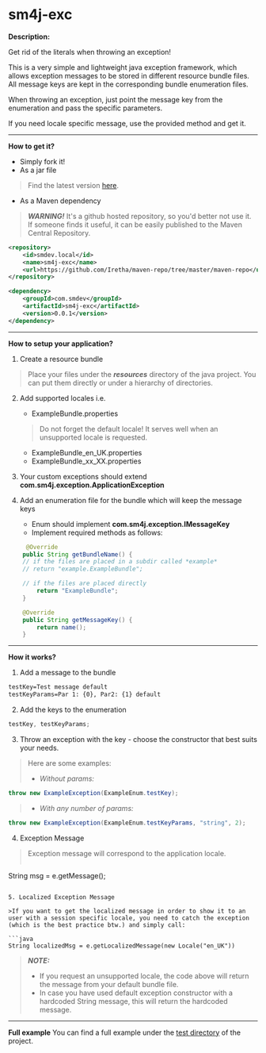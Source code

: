 # sm4j-exc

**Description:**

Get rid of the literals when throwing an exception!

This is a very simple and lightweight java exception framework, which allows exception messages to be stored in different resource bundle files. All message keys are kept in the corresponding bundle enumeration files.

When throwing an exception, just point the message key from the enumeration and pass the specific parameters.

If you need locale specific message, use the provided method and get it.

- - -

**How to get it?**

 - Simply fork it!
 - As a jar file

> Find the latest version [here](https://github.com/Iretha/sm4j-exc/tree/master/sm4j-exc/target).

 - As a Maven dependency

> ***WARNING!*** It's a github hosted repository, so you'd better not use it. If someone finds it useful, it can be easily published to the Maven Central Repository.

```xml
<repository>
	<id>smdev.local</id>
	<name>sm4j-exc</name>
	<url>https://github.com/Iretha/maven-repo/tree/master/maven-repo</url>
</repository>

<dependency>
	<groupId>com.smdev</groupId>
	<artifactId>sm4j-exc</artifactId>
	<version>0.0.1</version>
</dependency>
```

- - -

**How to setup your application?**

1. Create a resource bundle 
> Place your files under the ***resources*** directory of the java project. You can put  them directly or under a hierarchy of directories.

2. Add supported locales i.e.
	- ExampleBundle.properties  
	>Do not forget the default locale! It serves well when an unsupported locale is requested.
	
	- ExampleBundle_en_UK.properties
	- ExampleBundle_xx_XX.properties

3. Your custom exceptions should extend **com.sm4j.exception.ApplicationException**

4. Add an enumeration file for the bundle which will keep the message keys
	- Enum should implement **com.sm4j.exception.IMessageKey**
	- Implement required methods as follows:
```Java
	 @Override
	public String getBundleName() {
	// if the files are placed in a subdir called *example*
	// return "example.ExampleBundle";

	// if the files are placed directly
		return "ExampleBundle";
	}

	@Override
	public String getMessageKey() {
		return name();
	}
```

- - -

**How it works?**

1. Add a message to the bundle

```xml
testKey=Test message default
testKeyParams=Par 1: {0}, Par2: {1} default
```

2. Add the keys to the enumeration

```java
testKey, testKeyParams;
```

3. Throw an exception with the key - choose the constructor that best suits your needs.

> Here are some examples:
>- *Without params:*
```java
throw new ExampleException(ExampleEnum.testKey);
```
>- *With any number of params:*
```java
throw new ExampleException(ExampleEnum.testKeyParams, "string", 2);
```

4. Exception Message

>Exception message will correspond to the application locale.
>```java
String msg = e.getMessage();
```

5. Localized Exception Message

>If you want to get the localized message in order to show it to an user with a session specific locale, you need to catch the exception (which is the best practice btw.) and simply call:

```java
String localizedMsg = e.getLocalizedMessage(new Locale("en_UK"))
```

>***NOTE:***
>- If you request an unsupported locale, the code above will return the message from your default bundle file.
>- In case you have used default exception constructor with a hardcoded String message, this will return the hardcoded message.

- - -

**Full example**
You can find a full example under the [test directory](https://github.com/Iretha/sm4j-exc/tree/master/sm4j-exc/src/test) of the project.

